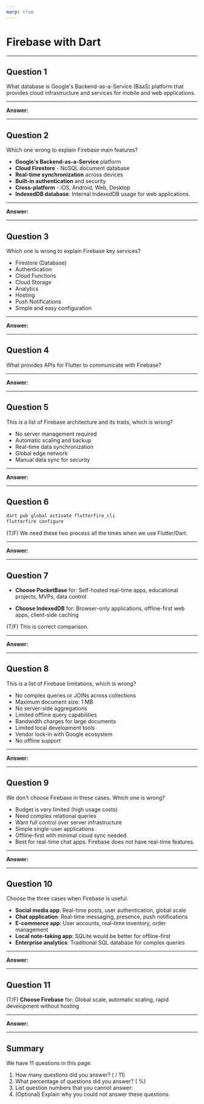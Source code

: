 ```yaml
---
marp: true
---
```


# Firebase with Dart

---

## Question 1

What database is Google's Backend-as-a-Service (BaaS) platform that provides cloud infrastructure and services for mobile and web applications.

---

**Answer:**


---

## Question 2

Which one wrong to explain Firebase main features?

- **Google's Backend-as-a-Service** platform
- **Cloud Firestore** - NoSQL document database
- **Real-time synchronization** across devices
- **Built-in authentication** and security
- **Cross-platform** - iOS, Android, Web, Desktop
- **IndexedDB database**: Internal IndexedDB usage for web applications.

---

**Answer:**


---

## Question 3

Which one is wrong to explain Firebase key services?

- Firestore (Database)
- Authentication
- Cloud Functions
- Cloud Storage
- Analytics
- Hosting
- Push Notifications
- Simple and easy configuration

---

**Answer:**


---

## Question 4

What provides APIs for Flutter to communicate with Firebase?
  
---

**Answer:**


---

## Question 5

This is a list of Firebase architecture and its traits, which is wrong?

- No server management required
- Automatic scaling and backup
- Real-time data synchronization
- Global edge network
- Manual data sync for security

---

**Answer:**


---

## Question 6

```bash
dart pub global activate flutterfire_cli
flutterfire configure
```

(T/F) We need these two process all the times when we use Flutter/Dart.

---

**Answer:**


---

## Question 7

- **Choose PocketBase** for: Self-hosted real-time apps, educational projects, MVPs, data control

- **Choose IndexedDB** for: Browser-only applications, offline-first web apps, client-side caching

(T/F) This is correct comparison.

---

**Answer:**


---

## Question 8

This is a list of Firebase limitations, which is wrong?

- No complex queries or JOINs across collections
- Maximum document size: 1 MB
- No server-side aggregations
- Limited offline query capabilities
- Bandwidth charges for large documents
- Limited local development tools
- Vendor lock-in with Google ecosystem
- No offline support

---

**Answer:**


---

## Question 9

We don't choose Firebase in these cases. Which one is wrong?

- Budget is very limited (high usage costs)
- Need complex relational queries
- Want full control over server infrastructure
- Simple single-user applications
- Offline-first with minimal cloud sync needed
- Best for real-time chat apps: Firebase does not have real-time features.

---

**Answer:**


---

## Question 10

Choose the three cases when Firebase is useful.

- **Social media app**: Real-time posts, user authentication, global scale
- **Chat application**: Real-time messaging, presence, push notifications
- **E-commerce app**: User accounts, real-time inventory, order management
- **Local note-taking app**: SQLite would be better for offline-first
- **Enterprise analytics**: Traditional SQL database for complex queries

---

**Answer:**


---

## Question 11

(T/F) **Choose Firebase** for: Global scale, automatic scaling, rapid development without hosting

---

**Answer:**


---

## Summary

We have 11 questions in this page.

1. How many questions did you answer? ( / 11)
2. What percentage of questions did you answer? (  %)
3. List question numbers that you cannot answer:
4. (Optional) Explain why you could not answer these questions.
